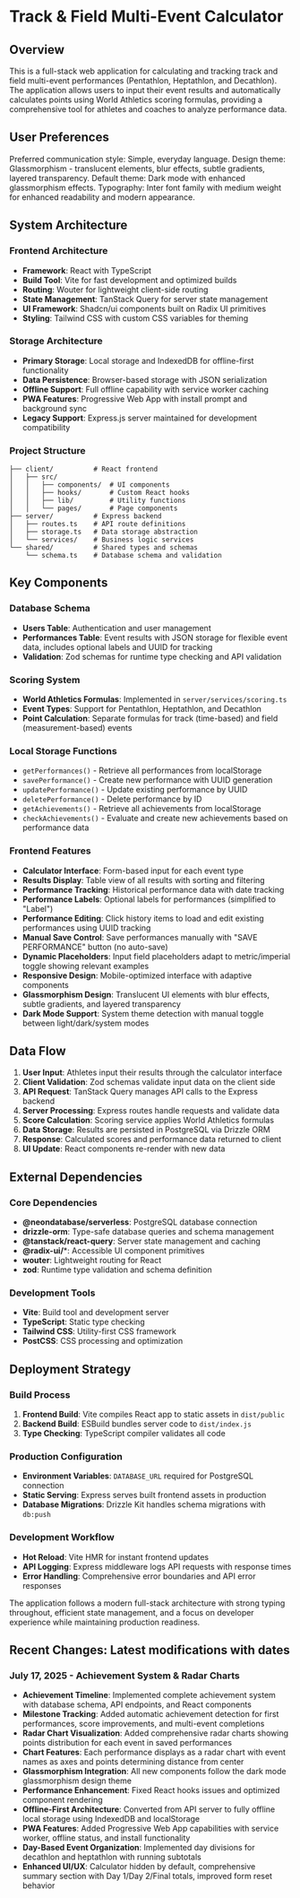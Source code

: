 # Track & Field Multi-Event Calculator

## Overview

This is a full-stack web application for calculating and tracking track and field multi-event performances (Pentathlon, Heptathlon, and Decathlon). The application allows users to input their event results and automatically calculates points using World Athletics scoring formulas, providing a comprehensive tool for athletes and coaches to analyze performance data.

## User Preferences

Preferred communication style: Simple, everyday language.
Design theme: Glassmorphism - translucent elements, blur effects, subtle gradients, layered transparency.
Default theme: Dark mode with enhanced glassmorphism effects.
Typography: Inter font family with medium weight for enhanced readability and modern appearance.

## System Architecture

### Frontend Architecture
- **Framework**: React with TypeScript
- **Build Tool**: Vite for fast development and optimized builds
- **Routing**: Wouter for lightweight client-side routing
- **State Management**: TanStack Query for server state management
- **UI Framework**: Shadcn/ui components built on Radix UI primitives
- **Styling**: Tailwind CSS with custom CSS variables for theming

### Storage Architecture
- **Primary Storage**: Local storage and IndexedDB for offline-first functionality
- **Data Persistence**: Browser-based storage with JSON serialization
- **Offline Support**: Full offline capability with service worker caching
- **PWA Features**: Progressive Web App with install prompt and background sync
- **Legacy Support**: Express.js server maintained for development compatibility

### Project Structure
```
├── client/          # React frontend
│   ├── src/
│   │   ├── components/  # UI components
│   │   ├── hooks/       # Custom React hooks
│   │   ├── lib/         # Utility functions
│   │   └── pages/       # Page components
├── server/          # Express backend
│   ├── routes.ts    # API route definitions
│   ├── storage.ts   # Data storage abstraction
│   └── services/    # Business logic services
└── shared/          # Shared types and schemas
    └── schema.ts    # Database schema and validation
```

## Key Components

### Database Schema
- **Users Table**: Authentication and user management
- **Performances Table**: Event results with JSON storage for flexible event data, includes optional labels and UUID for tracking
- **Validation**: Zod schemas for runtime type checking and API validation

### Scoring System
- **World Athletics Formulas**: Implemented in `server/services/scoring.ts`
- **Event Types**: Support for Pentathlon, Heptathlon, and Decathlon
- **Point Calculation**: Separate formulas for track (time-based) and field (measurement-based) events

### Local Storage Functions
- `getPerformances()` - Retrieve all performances from localStorage
- `savePerformance()` - Create new performance with UUID generation
- `updatePerformance()` - Update existing performance by UUID
- `deletePerformance()` - Delete performance by ID
- `getAchievements()` - Retrieve all achievements from localStorage
- `checkAchievements()` - Evaluate and create new achievements based on performance data

### Frontend Features
- **Calculator Interface**: Form-based input for each event type
- **Results Display**: Table view of all results with sorting and filtering
- **Performance Tracking**: Historical performance data with date tracking
- **Performance Labels**: Optional labels for performances (simplified to "Label")
- **Performance Editing**: Click history items to load and edit existing performances using UUID tracking
- **Manual Save Control**: Save performances manually with "SAVE PERFORMANCE" button (no auto-save)
- **Dynamic Placeholders**: Input field placeholders adapt to metric/imperial toggle showing relevant examples
- **Responsive Design**: Mobile-optimized interface with adaptive components
- **Glassmorphism Design**: Translucent UI elements with blur effects, subtle gradients, and layered transparency
- **Dark Mode Support**: System theme detection with manual toggle between light/dark/system modes

## Data Flow

1. **User Input**: Athletes input their results through the calculator interface
2. **Client Validation**: Zod schemas validate input data on the client side
3. **API Request**: TanStack Query manages API calls to the Express backend
4. **Server Processing**: Express routes handle requests and validate data
5. **Score Calculation**: Scoring service applies World Athletics formulas
6. **Data Storage**: Results are persisted in PostgreSQL via Drizzle ORM
7. **Response**: Calculated scores and performance data returned to client
8. **UI Update**: React components re-render with new data

## External Dependencies

### Core Dependencies
- **@neondatabase/serverless**: PostgreSQL database connection
- **drizzle-orm**: Type-safe database queries and schema management
- **@tanstack/react-query**: Server state management and caching
- **@radix-ui/***: Accessible UI component primitives
- **wouter**: Lightweight routing for React
- **zod**: Runtime type validation and schema definition

### Development Tools
- **Vite**: Build tool and development server
- **TypeScript**: Static type checking
- **Tailwind CSS**: Utility-first CSS framework
- **PostCSS**: CSS processing and optimization

## Deployment Strategy

### Build Process
1. **Frontend Build**: Vite compiles React app to static assets in `dist/public`
2. **Backend Build**: ESBuild bundles server code to `dist/index.js`
3. **Type Checking**: TypeScript compiler validates all code

### Production Configuration
- **Environment Variables**: `DATABASE_URL` required for PostgreSQL connection
- **Static Serving**: Express serves built frontend assets in production
- **Database Migrations**: Drizzle Kit handles schema migrations with `db:push`

### Development Workflow
- **Hot Reload**: Vite HMR for instant frontend updates
- **API Logging**: Express middleware logs API requests with response times
- **Error Handling**: Comprehensive error boundaries and API error responses

The application follows a modern full-stack architecture with strong typing throughout, efficient state management, and a focus on developer experience while maintaining production readiness.

## Recent Changes: Latest modifications with dates

### July 17, 2025 - Achievement System & Radar Charts
- **Achievement Timeline**: Implemented complete achievement system with database schema, API endpoints, and React components
- **Milestone Tracking**: Added automatic achievement detection for first performances, score improvements, and multi-event completions
- **Radar Chart Visualization**: Added comprehensive radar charts showing points distribution for each event in saved performances
- **Chart Features**: Each performance displays as a radar chart with event names as axes and points determining distance from center
- **Glassmorphism Integration**: All new components follow the dark mode glassmorphism design theme
- **Performance Enhancement**: Fixed React hooks issues and optimized component rendering
- **Offline-First Architecture**: Converted from API server to fully offline local storage using IndexedDB and localStorage
- **PWA Features**: Added Progressive Web App capabilities with service worker, offline status, and install functionality
- **Day-Based Event Organization**: Implemented day divisions for decathlon and heptathlon with running subtotals
- **Enhanced UI/UX**: Calculator hidden by default, comprehensive summary section with Day 1/Day 2/Final totals, improved form reset behavior